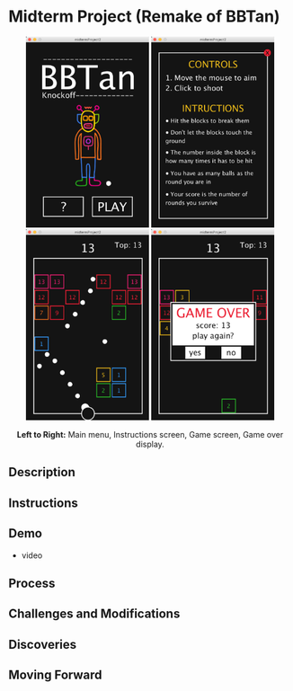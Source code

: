 # Midterm Project (Remake of BBTan)

<p align="center">
  <img src="images/finalMainMenu.png" height="340">
  <img src="images/finalInstructions.png" height="340">
  <img src="images/finalGame.png" height="340">
  <img src="images/finalGameOver.png" height="340">
</p>

<p align="center">
  <b>Left to Right:</b> Main menu, Instructions screen, Game screen, Game over display.
</p>

## Description


## Instructions

## Demo
- video

## Process

## Challenges and Modifications


## Discoveries


## Moving Forward


